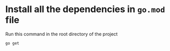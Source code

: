 
# Install all the dependencies in `go.mod` file

Run this command in the root directory of the project
```bash
go get
```